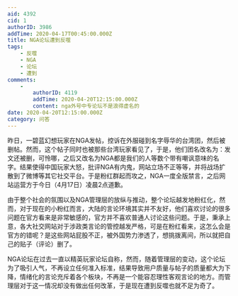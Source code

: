 ```yaml
---
aid: 4392
cid: 1
authorID: 3986
addTime: 2020-04-17T00:45:00.000Z
title: NGA论坛遭到反噬
tags:
    - 反噬
    - NGA
    - 论坛
    - 遭到
comments:
    -
        authorID: 4119
        addTime: 2020-04-20T12:15:00.000Z
        content: nga外号中专论坛不是浪得虚名的
date: 2020-04-20T12:15:00.000Z
category: 问答
---
```


昨日，一碧蓝幻想玩家在NGA发帖，控诉在外服碰到名字辱华的台湾团，然后被删帖。然而，这个帖子同时也被那些台湾玩家看见了，于是，他们团名改名为：发文还被删，可怜哪，之后又改名为NGA都是我们的人等数个带有嘲讽意味的名字。结果使得中国玩家大怒，批评NGA有内鬼，网站立场不正等等，并将战场扩散到了微博等其它社交平台。于是粉红群起而攻之，NGA一度全版禁言，之后网站运营方于今日（4月17日）凌晨2点道歉。

由于整个社会的氛围以及NGA管理层的放纵与推动，整个论坛越发地粉红化，然而，对于现在的小粉红而言，大陆的言论环境其实并不友好，他们喜欢讨论的很多问题在官方看来是非常敏感的，官方并不喜欢普通人讨论这些问题。于是，秉承上意，各大社交网站对于涉政类言论的管控越发严格，可是在粉红看来，这怎么会是官方的错呢？是这些网站屁股不正，被外国势力渗透了，想挑拨离间，所以就把自己的贴子（评论）删了。

NGA论坛在过去一直以精英玩家论坛自称，然而，随着管理层的变动，这个论坛为了吸引人气，不再设立任何准入标准，结果导致用户质量与帖子的质量都大为下降，情绪化的言论充斥着各个板块，不再是一个能容忍理性客观言论的地方。而管理层对于这一情况却没有做出任何改革，于是现在遭到反噬也就不足为奇了。
